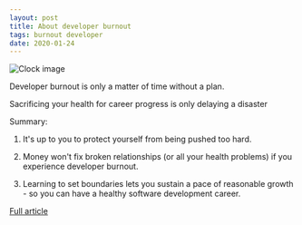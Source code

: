 ```yaml
---
layout: post
title: About developer burnout
tags: burnout developer
date: 2020-01-24
---
```


![Clock image](https://jaymeedwards.com/wp-content/uploads/2017/09/pexels-photo-210590-e1506783633714.jpeg)

Developer burnout is only a matter of time without a plan.

Sacrificing your health for career progress is only delaying a disaster

Summary:
1. It's up to you to protect yourself from being pushed too hard.

2. Money won't fix broken relationships (or all your health problems) 
if you experience developer burnout.

3. Learning to set boundaries lets you sustain a pace of reasonable 
growth - so you can have a healthy software development career.

[Full article](https://jaymeedwards.com/2020/01/22/developer-burnout-is-only-a-matter-of-time-without-a-plan/)
